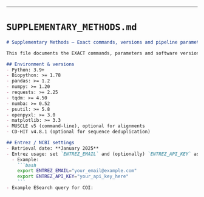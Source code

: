 
---

# `SUPPLEMENTARY_METHODS.md`
```markdown
# Supplementary Methods — Exact commands, versions and pipeline parameters

This file documents the EXACT commands, parameters and software versions used in the manuscript analyses. Use it to reproduce the retrieval and curation pipeline.

## Environment & versions
- Python: 3.9+
- Biopython: >= 1.78
- pandas: >= 1.2
- numpy: >= 1.20
- requests: >= 2.25
- tqdm: >= 4.50
- numba: >= 0.52
- psutil: >= 5.8
- openpyxl: >= 3.0
- matplotlib: >= 3.3
- MUSCLE v5 (command-line), optional for alignments
- CD-HIT v4.8.1 (optional for sequence deduplication)

## Entrez / NCBI settings
- Retrieval date: **January 2025**
- Entrez usage: set `ENTREZ_EMAIL` and (optionally) `ENTREZ_API_KEY` as environment variables to avoid throttling.
  - Example:
    ```bash
    export ENTREZ_EMAIL="your_email@example.com"
    export ENTREZ_API_KEY="your_api_key_here"
    ```
- Example ESearch query for COI:
